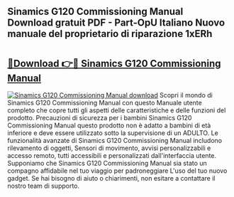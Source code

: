 ## Sinamics G120 Commissioning Manual Download gratuit PDF - Part-OpU Italiano Nuovo manuale del proprietario di riparazione 1xERh

# <h2><a href="http://dfbuwds.blite.top/?on=Sinamics+G120+Commissioning+Manual">🔗Download 👉🔴 Sinamics G120 Commissioning Manual</a></h2>

[![Sinamics G120 Commissioning Manual download](https://i.imgur.com/lujVjoI.png)](http://dfbuwds.blite.top/?on=Sinamics+G120+Commissioning+Manual)
Scopri il mondo di Sinamics G120 Commissioning Manual con questo Manuale utente completo che copre tutti gli aspetti delle caratteristiche e delle funzioni del prodotto. Precauzioni di sicurezza per i bambini Sinamics G120 Commissioning Manual questo prodotto non è adatto a bambini di età inferiore e deve essere utilizzato sotto la supervisione di un ADULTO. Le funzionalità avanzate di Sinamics G120 Commissioning Manual includono rilevamento di oggetti, Sensori di movimento, avvisi personalizzabili e accesso remoto, tutti accessibili e personalizzati dall'interfaccia utente. Supponiamo che Sinamics G120 Commissioning Manual sia stato un compagno affidabile nel tuo viaggio per padroneggiare L'uso del tuo nuovo gadget. Se hai bisogno di aiuto o chiarimenti, non esitare a contattare il nostro team di supporto.
